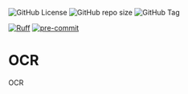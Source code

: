 ![GitHub License](https://img.shields.io/github/license/llawn/ocr)
![GitHub repo size](https://img.shields.io/github/repo-size/llawn/ocr)
![GitHub Tag](https://img.shields.io/github/v/tag/llawn/ocr)

[![Ruff](https://img.shields.io/endpoint?url=https://raw.githubusercontent.com/astral-sh/ruff/main/assets/badge/v2.json)](https://github.com/astral-sh/ruff)
[![pre-commit](https://img.shields.io/badge/pre--commit-enabled-brightgreen?logo=pre-commit)](https://github.com/pre-commit/pre-commit)

# OCR

OCR
